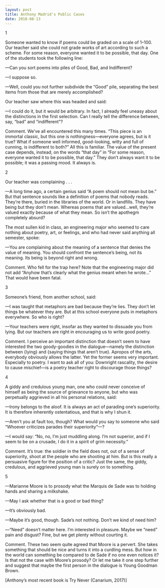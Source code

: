 ```yaml
---
layout: post
title: Anthony Madrid's Public Cases
date: 2018-08-13
---
```

1

Someone wanted to know if poems could be graded on a scale of 1–100. Our teacher said she could not grade works of art according to such a scheme. For some reason, everyone wanted it to be possible, that day. One of the students took the following line:

—Can you sort poems into piles of Good, Bad, and Indifferent?

—I suppose so.

—Well, could you not further subdivide the “Good” pile, separating the best items from those that are merely accomplished?

Our teacher saw where this was headed and said:

—I could do it, but it would be arbitrary. In fact, I already feel uneasy about the distinctions in the first selection. Can I really tell the difference between, say, “bad” and “indifferent”?

Comment. We’ve all encountered this many times. “This piece is an immortal classic, but this one is nothingness—everyone agrees, but is it true? What if someone well informed, good-looking, witty and full of cunning, is indifferent to both?” All this is familiar. The value of the present case depends, instead, on the words “that day” in “For some reason, everyone wanted it to be possible, that day.” They don’t always want it to be possible; it was a passing mood. It always is.

 

2

Our teacher was complaining . . . 

—A long time ago, a certain genius said “A poem should not mean but be.” But that sentence sounds like a definition of poems that nobody reads. They’re there, buried in the libraries of the world. Or in landfills. They have being but they don’t mean. Whereas poems that are valued…well, they’re valued exactly because of what they mean. So isn’t the apothegm completely absurd?

The most sullen kid in class, an engineering major who seemed to care nothing about poetry, art, or feelings, and who had never said anything all semester, spoke:

—You are complaining about the meaning of a sentence that denies the value of meaning. You should confront the sentence’s being, not its meaning. Its being is beyond right and wrong.

Comment. Who fell for the trap here? Note that the engineering major did not add “Anyhow that’s clearly what the genius meant when he wrote…” That would have been fatal.

 

3

Someone’s friend, from another school, said: 

—I was taught that metaphors are bad because they’re lies. They don’t let things be whatever they are. But at this school everyone puts in metaphors everywhere. So who is right?

—Your teachers were right, insofar as they wanted to dissuade you from lying. But our teachers are right in encouraging us to write good poetry.

Comment. I perceive an important distinction that doesn’t seem to have interested the two goody-goodies in the dialogue—namely the distinction between {lying} and {saying things that aren’t true}. Apropos of the arts, everybody obviously allows the latter. Yet the former seems very important. Especially to poetry. I want to ask all of you: Downright rascality, the desire to cause mischief—is a poetry teacher right to discourage those things? 

  

4

A giddy and credulous young man, one who could never conceive of himself as being the source of grievance to anyone, but who was perpetually aggrieved in all his personal relations, said:

—Irony belongs to the aloof. It is always an act of parading one’s superiority. It is therefore inherently ostentatious, and that is why I shun it.

—Aren’t you at fault too, though? What would you say to someone who said “Whoever criticizes parades their superiority”—?

—I would say: “No, no, I’m just muddling along. I’m not superior, and if I seem to be on a crusade, I do it in a spirit of grim necessity.”

Comment. It’s true: the soldier in the field does not, out of a sense of superiority, shoot at the people who are shooting at him. But is this really a persuasive figure for the position of a critic? Just the same, the giddy, credulous, and aggrieved young man is surely on to something.

 

5

—Marianne Moore is to prosody what the Marquis de Sade was to holding hands and sharing a milkshake.

—May I ask whether that is a good or bad thing?

—It’s obviously bad.

—Maybe it’s good, though. Sade’s not nothing. Don’t we kind of need him?

—“Need” doesn’t matter here. I’m interested in pleasure. Maybe we “need” pain and disgust? Fine, but we get plenty without courting it.

Comment. These two seem quite agreed that Moore is a pervert. She takes something that should be nice and turns it into a curdling mess. But how in the world can something be compared to de Sade if no one even notices it? Is that not the case with Moore’s prosody? Or let me take it one step further and suggest that maybe the first person in the dialogue is Young Goodman Brown. 

 
[Anthony’s most recent book is Try Never (Canarium, 2017)]

